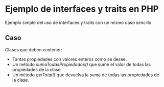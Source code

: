 # Ejemplo de interfaces y traits en PHP
Ejemplo simple del uso de interfaces y traits con un mismo caso sencillo.

## Caso
Clases que deben contener:

- Tantas propiedades con valores enteros como se desee.
- Un método *sumaTodasPropiedades()* que sume el valor de todas las propiedades de la clase.
- Un método *getTotal()* que devuelva la suma de todas las propiedades de la clase.